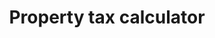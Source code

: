---
title: Property tax calculator
string_date: "Jan. 6, 2016"
clip_url: http://thelensnola.org/2016/01/08/use-our-tax-calculator-to-determine-what-effect-proposed-increase-would-have/
image_url: /images/thumbnails/2016-01-08-calculator.png
image_alt: Property tax calculator
deferred_image: false
description: An interactive way for readers to see how a proposed tax increase would affect their tax bills.
repo: //github.com/TheLens/calculators/tree/master/2016-police-fire-millage
tools: JavaScript
---